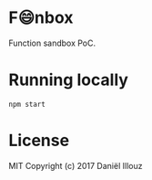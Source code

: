 # F😄nbox
Function sandbox PoC.

# Running locally
```
npm start
```

# License
MIT Copyright (c) 2017 Daniël Illouz
